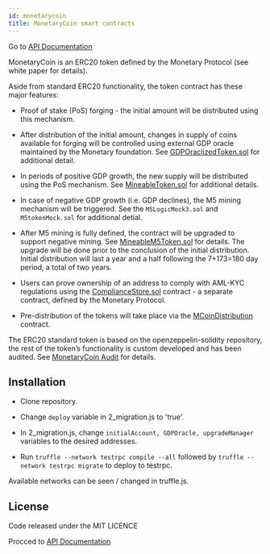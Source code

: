 ```yaml
---
id: monetarycoin
title: MonetaryCoin smart contracts
---
```


Go to [API Documentation](deploy_MCoin.html)

MonetaryCoin is an ERC20 token defined by the Monetary Protocol (see white paper for details).

Aside from standard ERC20 functionality, the token contract has these major features:

* Proof of stake (PoS) forging - the initial amount will be distributed using this mechanism.

* After distribution of the initial amount, changes in supply of coins available for forging will be controlled using external GDP oracle maintained by the Monetary foundation. See [GDPOraclizedToken.sol](token_ERC20_GDPOraclizedToken.html) for additional detail.

* In periods of positive GDP growth, the new supply will be distributed using the PoS mechanism. See [MineableToken.sol](token_ERC20_MineableToken.html) for additional details.

* In case of negative GDP growth (i.e. GDP declines), the M5 mining mechanism will be triggered. See the `M5LogicMock3.sol` and `M5tokenMock.sol` for additional detial.

* After M5 mining is fully defined, the contract will be upgraded to support negative mining. See [MineableM5Token.sol](token_ERC20_MineableM5Token.html) for details. The upgrade will be done prior to the conclusion of the initial distribution. Initial distribution will last a year and a half following the 7+173=180 day period, a total of two years. 

* Users can prove ownership of an address to comply with AML-KYC regulations using the [ComplianceStore.sol](storage_ComplianceStore.html) contract - a separate contract, defined by the Monetary Protocol.

* Pre-distribution of the tokens will take place via the [MCoinDistribution](distribution_MCoinDistribution.html) contract.

The ERC20 standard token is based on the openzeppelin-solidity repository, the rest of the token’s functionality is custom developed and has been audited. See [MonetaryCoin Audit](https://github.com/SagroVesk/MonetaryCoin-Audit/releases) for details.

## Installation

* Clone repository.

* Change `deploy` variable in 2_migration.js to 'true'.

* In 2_migration.js, change `initialAccount, GDPOracle, upgradeManager` variables to the desired addresses.

* Run `truffle --network testrpc compile --all` followed by `truffle --network testrpc migrate` to deploy to testrpc.

Available networks can be seen / changed in truffle.js.

## License
Code released under the MIT LICENCE


Procced to [API Documentation](deploy_MCoin.html)